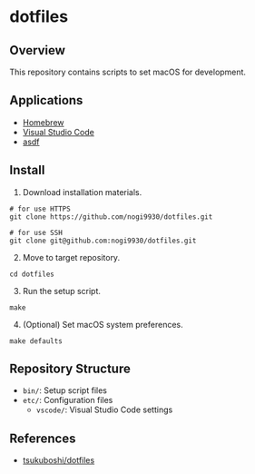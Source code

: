 # dotfiles

## Overview

This repository contains scripts to set macOS for development.

## Applications

- [Homebrew](https://brew.sh/)
- [Visual Studio Code](https://code.visualstudio.com/)
- [asdf](https://asdf-vm.com/)

## Install

1. Download installation materials.

```
# for use HTTPS
git clone https://github.com/nogi9930/dotfiles.git

# for use SSH
git clone git@github.com:nogi9930/dotfiles.git
```

2. Move to target repository.

```
cd dotfiles
```

3. Run the setup script.

```
make
```

4. (Optional) Set macOS system preferences.

```
make defaults
```

## Repository Structure

- `bin/`: Setup script files
- `etc/`: Configuration files
    - `vscode/`: Visual Studio Code settings

## References

- [tsukuboshi/dotfiles](https://github.com/tsukuboshi/dotfiles)